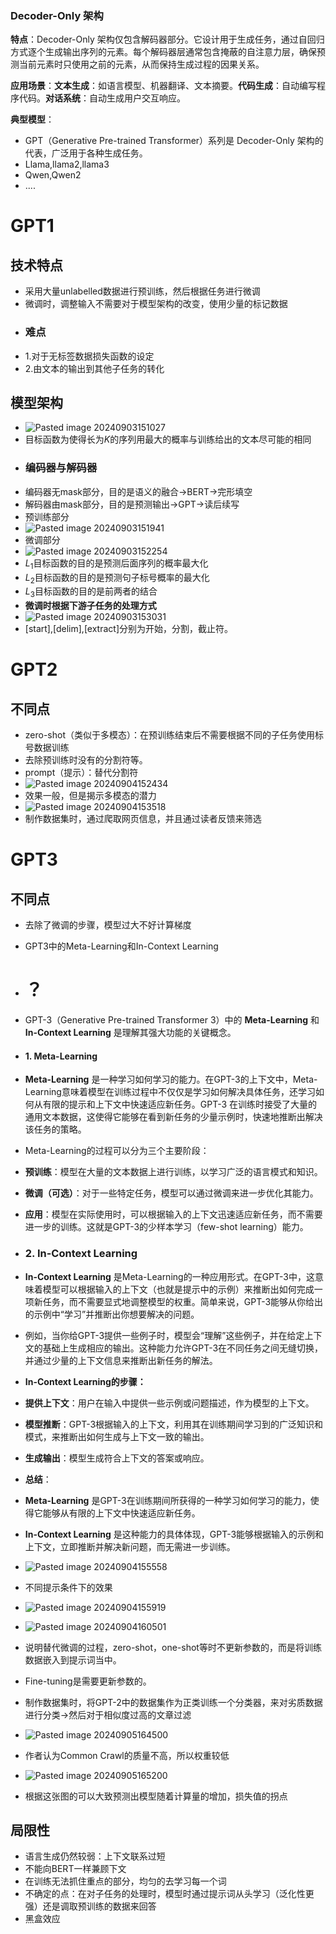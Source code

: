 ### Decoder-Only 架构

**特点**：Decoder-Only 架构仅包含解码器部分。它设计用于生成任务，通过自回归方式逐个生成输出序列的元素。每个解码器层通常包含掩蔽的自注意力层，确保预测当前元素时只使用之前的元素，从而保持生成过程的因果关系。

**应用场景**：**文本生成**：如语言模型、机器翻译、文本摘要。**代码生成**：自动编写程序代码。**对话系统**：自动生成用户交互响应。

**典型模型**：

- GPT（Generative Pre-trained Transformer）系列是 Decoder-Only 架构的代表，广泛用于各种生成任务。
- Llama,llama2,llama3
- Qwen,Qwen2
- ....
# GPT1
## 技术特点
- 采用大量unlabelled数据进行预训练，然后根据任务进行微调
- 微调时，调整输入不需要对于模型架构的改变，使用少量的标记数据
- ### **难点**
- 1.对于无标签数据损失函数的设定
- 2.由文本的输出到其他子任务的转化
## 模型架构
- ![Pasted image 20240903151027](pictures/Pasted%20image%2020240903151027.png)
- 目标函数为使得长为$K$的序列用最大的概率与训练给出的文本尽可能的相同
- ### 编码器与解码器
- 编码器无mask部分，目的是语义的融合->BERT->完形填空
- 解码器由mask部分，目的是预测输出->GPT->读后续写
- 预训练部分
- ![Pasted image 20240903151941](pictures/Pasted%20image%2020240903151941.png)
- 微调部分
- ![Pasted image 20240903152254](pictures/Pasted%20image%2020240903152254.png)
- $L_1$目标函数的目的是预测后面序列的概率最大化
- $L_2$目标函数的目的是预测句子标号概率的最大化
- $L_3$目标函数的目的是前两者的结合
- **微调时根据下游子任务的处理方式**
- ![Pasted image 20240903153031](pictures/Pasted%20image%2020240903153031.png)
- [start],[delim],[extract]分别为开始，分割，截止符。
# GPT2
## 不同点
- zero-shot（类似于多模态）：在预训练结束后不需要根据不同的子任务使用标号数据训练
- 去除预训练时没有的分割符等。
- prompt（提示）：替代分割符
- ![Pasted image 20240904152434](pictures/Pasted%20image%2020240904152434.png)
- 效果一般，但是揭示多模态的潜力
- ![Pasted image 20240904153518](pictures/Pasted%20image%2020240904153518.png)
- 制作数据集时，通过爬取网页信息，并且通过读者反馈来筛选
# GPT3
## 不同点
- 去除了微调的步骤，模型过大不好计算梯度
- GPT3中的Meta-Learning和In-Context Learning
- # ？
- GPT-3（Generative Pre-trained Transformer 3）中的 **Meta-Learning** 和 **In-Context Learning** 是理解其强大功能的关键概念。
- #### 1. Meta-Learning
- **Meta-Learning** 是一种学习如何学习的能力。在GPT-3的上下文中，Meta-Learning意味着模型在训练过程中不仅仅是学习如何解决具体任务，还学习如何从有限的提示和上下文中快速适应新任务。GPT-3 在训练时接受了大量的通用文本数据，这使得它能够在看到新任务的少量示例时，快速地推断出解决该任务的策略。
- Meta-Learning的过程可以分为三个主要阶段：

- **预训练**：模型在大量的文本数据上进行训练，以学习广泛的语言模式和知识。
- **微调（可选）**：对于一些特定任务，模型可以通过微调来进一步优化其能力。
- **应用**：模型在实际使用时，可以根据输入的上下文迅速适应新任务，而不需要进一步的训练。这就是GPT-3的少样本学习（few-shot learning）能力。
- ### 2. In-Context Learning
- **In-Context Learning** 是Meta-Learning的一种应用形式。在GPT-3中，这意味着模型可以根据输入的上下文（也就是提示中的示例）来推断出如何完成一项新任务，而不需要显式地调整模型的权重。简单来说，GPT-3能够从你给出的示例中“学习”并推断出你想要解决的问题。
- 例如，当你给GPT-3提供一些例子时，模型会“理解”这些例子，并在给定上下文的基础上生成相应的输出。这种能力允许GPT-3在不同任务之间无缝切换，并通过少量的上下文信息来推断出新任务的解法。
- **In-Context Learning的步骤：**

- **提供上下文**：用户在输入中提供一些示例或问题描述，作为模型的上下文。
- **模型推断**：GPT-3根据输入的上下文，利用其在训练期间学习到的广泛知识和模式，来推断出如何生成与上下文一致的输出。
- **生成输出**：模型生成符合上下文的答案或响应。
- **总结**：

- **Meta-Learning** 是GPT-3在训练期间所获得的一种学习如何学习的能力，使得它能够从有限的上下文中快速适应新任务。
- **In-Context Learning** 是这种能力的具体体现，GPT-3能够根据输入的示例和上下文，立即推断并解决新问题，而无需进一步训练。
- ![Pasted image 20240904155558](pictures/Pasted%20image%2020240904155558.png)
- 不同提示条件下的效果
- ![Pasted image 20240904155919](pictures/Pasted%20image%2020240904155919.png)
- ![Pasted image 20240904160501](pictures/Pasted%20image%2020240904160501.png)
- 说明替代微调的过程，zero-shot，one-shot等时不更新参数的，而是将训练数据嵌入到提示词当中。
- Fine-tuning是需要更新参数的。
- 制作数据集时，将GPT-2中的数据集作为正类训练一个分类器，来对劣质数据进行分类->然后对于相似度过高的文章过滤
- ![Pasted image 20240905164500](pictures/Pasted%20image%2020240905164500.png)
- 作者认为Common Crawl的质量不高，所以权重较低
- ![Pasted image 20240905165200](pictures/Pasted%20image%2020240905165200.png)
- 根据这张图的可以大致预测出模型随着计算量的增加，损失值的拐点
## 局限性
- 语言生成仍然较弱：上下文联系过短
- 不能向BERT一样兼顾下文
- 在训练无法抓住重点的部分，均匀的去学习每一个词
- 不确定的点：在对子任务的处理时，模型时通过提示词从头学习（泛化性更强）还是调取预训练的数据来回答
- 黑盒效应


